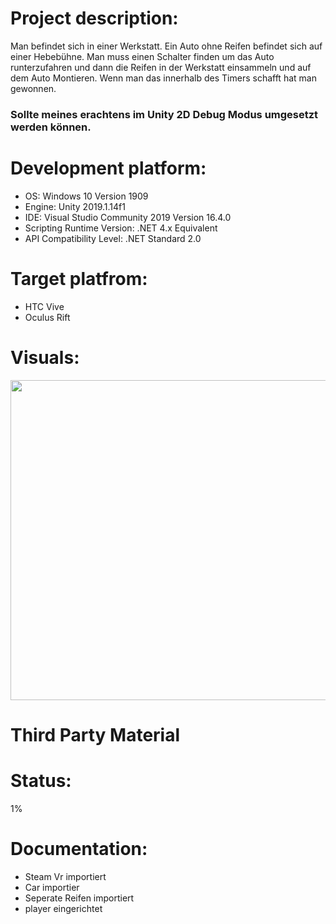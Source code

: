 # Project description:
Man befindet sich in einer Werkstatt. Ein Auto ohne Reifen befindet sich auf einer Hebebühne. 
Man muss einen Schalter finden um das Auto runterzufahren und dann die Reifen in der Werkstatt einsammeln und auf dem Auto Montieren. Wenn man das innerhalb des Timers schafft hat man gewonnen. 

### Sollte meines erachtens im Unity 2D Debug Modus umgesetzt werden können. 


# Development platform: 
- OS: Windows 10 Version 1909 
- Engine: Unity 2019.1.14f1 
- IDE: Visual Studio Community 2019 Version 16.4.0 
- Scripting Runtime Version: .NET 4.x Equivalent 
- API Compatibility Level: .NET Standard 2.0

# Target platfrom: 
- HTC Vive
- Oculus Rift


# Visuals:
<div>
<img src="../img/mep_VRgame_skizze-garage.jpg" width="512">
</div>




# Third Party Material



# Status:
1%

# Documentation:
  - Steam Vr importiert
  - Car importier
  - Seperate Reifen importiert
  - player eingerichtet 
  

